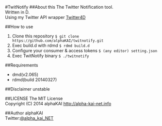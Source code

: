 #TwitNotify
##About this
The Twitter Notification tool.  
Written in D.  
Using my Twitter API wrapper [Twitter4D](https://github.com/alphaKAI/twitter4d)  
  
  
##How to use
1. Clone this repository
`$ git clone https://github.com/alphaKAI/twitnotify.git`  
2. Exec build.d with rdmd
`$ rdmd build.d`  
3. Configure your consumer & access tokens
`$ (any editor) setting.json`  
4. Exec TwitNotify binary
`$ ./twitnotify`
  
  
##Requirements
* dmd(v2.065)
* rdmd(build 20140327)
  

##Disclaimer
unstable  
  
  
##LICENSE
The MIT License  
Copyright (C) 2014 alphaKAI http://alpha-kai-net.info  
  
  
##Author
alphaKAI  
Twitter:[@alpha_kai_NET](https://twitter.com/alpha_kai_net)  
